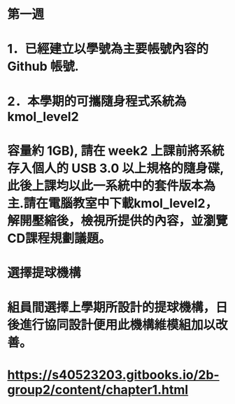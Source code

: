 # 第一週


# 1．已經建立以學號為主要帳號內容的 Github 帳號.

# 2．本學期的可攜隨身程式系統為kmol_level2

# 容量約 1GB), 請在 week2 上課前將系統存入個人的 USB 3.0 以上規格的隨身碟, 此後上課均以此一系統中的套件版本為主.請在電腦教室中下載kmol_level2，解開壓縮後，檢視所提供的內容，並瀏覽CD課程規劃議題。
# 選擇提球機構
# 組員間選擇上學期所設計的提球機構，日後進行協同設計便用此機構維模組加以改善。
# https://s40523203.gitbooks.io/2b-group2/content/chapter1.html
